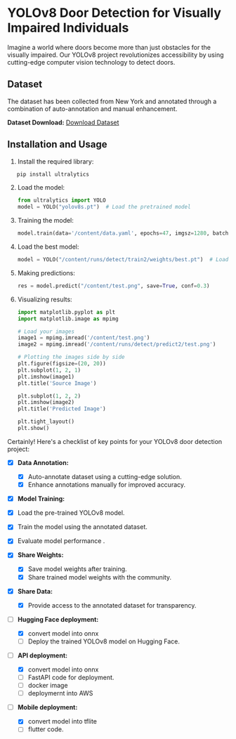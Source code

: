 # YOLOv8 Door Detection for Visually Impaired Individuals

Imagine a world where doors become more than just obstacles for the visually impaired. Our YOLOv8 project revolutionizes accessibility by using cutting-edge computer vision technology to detect doors.

## Dataset

The dataset has been collected from New York and annotated through a combination of auto-annotation and manual enhancement.

**Dataset Download:**
[Download Dataset](https://drive.google.com/file/d/1-0dWfmeUXN7V1tvZQubcRW6frCEu8fjq/view?usp=sharing)

## Installation and Usage

1. Install the required library:

```bash
   pip install ultralytics
   ```

2. Load the model:
   ```python
   from ultralytics import YOLO
   model = YOLO("yolov8s.pt")  # Load the pretrained model
   ```

3. Training the model:
   ```python
   model.train(data='/content/data.yaml', epochs=47, imgsz=1280, batch=8)
   ```

4. Load the best model:
   ```python
   model = YOLO("/content/runs/detect/train2/weights/best.pt")  # Load the best model
   ```

5. Making predictions:
   ```python
   res = model.predict("/content/test.png", save=True, conf=0.3)
   ```

6. Visualizing results:
   ```python
   import matplotlib.pyplot as plt
   import matplotlib.image as mpimg

   # Load your images
   image1 = mpimg.imread('/content/test.png')
   image2 = mpimg.imread('/content/runs/detect/predict2/test.png')

   # Plotting the images side by side
   plt.figure(figsize=(20, 20))
   plt.subplot(1, 2, 1)
   plt.imshow(image1)
   plt.title('Source Image')

   plt.subplot(1, 2, 2)
   plt.imshow(image2)
   plt.title('Predicted Image')

   plt.tight_layout()
   plt.show()
   ```

Certainly! Here's a checklist of key points for your YOLOv8 door detection project:

- [x] **Data Annotation:**
  - [x] Auto-annotate dataset using a cutting-edge solution.
  - [x] Enhance annotations manually for improved accuracy.

- [x]  **Model Training:**
  - [x] Load the pre-trained YOLOv8 model.
  - [x] Train the model using the annotated dataset.
  - [x] Evaluate model performance .

- [x] **Share Weights:**
  - [x] Save model weights after training.
  - [x] Share trained model weights with the community.

- [x] **Share Data:**
  - [x] Provide access to the annotated dataset for transparency.
   
- [ ] **Hugging Face deployment:**
  
  - [x] convert model into onnx
  - [ ] Deploy the trained YOLOv8 model on Hugging Face.

- [ ] **API deployment:**
  - [x] convert model into onnx
  - [ ] FastAPI code for deployment.
  - [ ] docker image
  - [ ] deploymernt into AWS

- [ ] **Mobile deployment:**
  - [x] convert model into tflite
  - [ ] flutter code.
